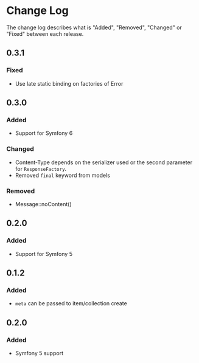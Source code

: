 # Change Log

The change log describes what is "Added", "Removed", "Changed" or "Fixed" between each release.

## 0.3.1

### Fixed

- Use late static binding on factories of Error

## 0.3.0

### Added

- Support for Symfony 6

### Changed

- Content-Type depends on the serializer used or the second parameter for `ResponseFactory`.
- Removed `final` keyword from models

### Removed

- Message::noContent()

## 0.2.0

### Added

- Support for Symfony 5

## 0.1.2

### Added

- `meta` can be passed to item/collection create
## 0.2.0

### Added

- Symfony 5 support
